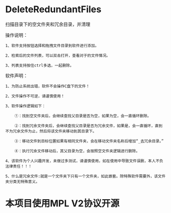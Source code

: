 # DeleteRedundantFiles
扫描目录下的空文件夹和冗余目录，并清理

操作说明：

    1、软件支持按钮选择和拖拽文件目录到软件进行添加。

    2、检索后的文件列表，可以双击打开，查看对于的文件情况。

    3、列表支持按住ctrl多选，一起删除。

软件声明：

    1、为防止系统出错，软件不会操作C盘下的文件！

    2、文件操作不可逆，请谨慎使用！

    3、软件操作逻辑如下：

        ①：找到空文件夹后，会继续查找父目录是否为空，如果为空，会一直循环删除。

        ②：找到冗余文件夹后，会继续查找父目录是否为冗余文件，如果是，会一直循环，直到不为冗余文件为止，然后将该文件夹移动到其目录下。

        ③：移动文件到目标位置如果有相同文件夹，会在移动文件夹名称后增加“_去冗余目录。”

        ④：执行冗余文件移动后，其父目录为空，会按照空文件夹逻辑进行删除。

    4、该软件为个人兴趣开发，未做过多测试，请谨慎使用，如在使用中导致文件误删，本人不负法律责任！！！

    5、什么是冗余文件:就是一个文件夹下只有一个文件夹，如此嵌套。除特殊软件需要外，该文件夹分类无特殊意义。
    
# 本项目使用MPL V2协议开源
